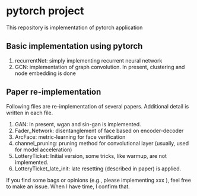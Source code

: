# pytorch project
This repository is implementation of pytorch application

## Basic implementation using pytorch
1. recurrentNet: simply implementing recurrent neural network
2. GCN: implementation of graph convolution. In present, clustering and node embedding is done

## Paper re-implementation
Following files are re-implementation of several papers.
Additional detail is written in each file.
1. GAN: In present, wgan and sin-gan is implemented.
2. Fader_Network: disentanglement of face based on encoder-decoder
3. ArcFace: metric-learning for face verification
4. channel_pruning: pruning method for convolutional layer (usually, used for model acceleration)
5. LotteryTicket: Initial version, some tricks, like warmup, are not implemented.
6. LotteryTicket_late_init: late resetting (described in paper) is applied.

If you find some bags or opinions (e.g., please implementing xxx ), feel free to make an issue.
When I have time, I confirm that.
